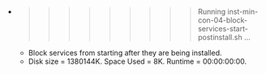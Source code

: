 * >>>>>>>>> Running inst-min-con-04-block-services-start-postinstall.sh ...
  * Block services from starting after they are being installed.
  * Disk size = 1380144K. Space Used = 8K. Runtime = 00:00:00:00.
